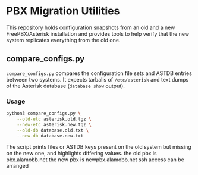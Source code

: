 # PBX Migration Utilities

This repository holds configuration snapshots from an old and a new
FreePBX/Asterisk installation and provides tools to help verify that the
new system replicates everything from the old one.

## compare_configs.py

`compare_configs.py` compares the configuration file sets and ASTDB
entries between two systems. It expects tarballs of `/etc/asterisk` and
text dumps of the Asterisk database (`database show` output).

### Usage

```bash
python3 compare_configs.py \
    --old-etc asterisk.old.tgz \
    --new-etc asterisk.new.tgz \
    --old-db database.old.txt \
    --new-db database.new.txt
```

The script prints files or ASTDB keys present on the old system but
missing on the new one, and highlights differing values.
the old pbx is pbx.alamobb.net
the new pbx is newpbx.alamobb.net
ssh access can be arranged
